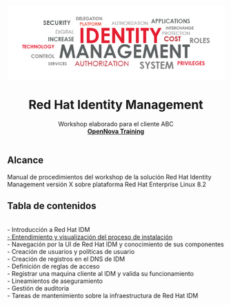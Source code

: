 <p align="center">
   <a href="../README.md">
    <img src="content/idm.png" alt="IDM logo">
  </a>
</p>
<h1 align="center">Red Hat Identity Management</h1>
<p align="center">
Workshop elaborado para el cliente ABC  <br>
  <a href="https://www.opennova.pe/"><strong>OpenNova Training </strong></a>
  <br>
  <br>
</p>


<h2>Alcance</h2>

Manual de procedimientos del workshop de la solución Red Hat Identity Management versión X sobre plataforma Red Hat Enterprise Linux 8.2

<h2>Tabla de contenidos</h2>
<br>- Introducción a Red Hat IDM
<br><a href="../capitulo01/README.md">- Entendimiento y visualización del proceso de instalación</a>
<br>- Navegación por la UI de Red Hat IDM y conocimiento de sus componentes
<br>- Creación de usuarios y políticas de usuario
<br>- Creación de registros en el DNS de IDM
<br>- Definición de reglas de acceso
<br>- Registrar una maquina cliente al IDM y valida su funcionamiento
<br>- Lineamientos de aseguramiento
<br>- Gestión de auditoria
<br>- Tareas de mantenimiento sobre la infraestructura de Red Hat IDM
